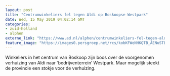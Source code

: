 ```yaml
---
layout: post
title: "Centrumwinkeliers fel tegen Aldi op Boskoopse Westpark"
date: Wed, 15 May 2019 04:02:14 GMT
categories: 
- zuid-holland 
- alphen 
externe_link: "https://www.ad.nl/alphen/centrumwinkeliers-fel-tegen-aldi-op-boskoopse-westpark~a969563b/"
feature_image: "https://images0.persgroep.net/rcs/kobKFWeNHKQTB_AENuSTEBkNuYI/diocontent/146708668/_fitwidth/400/?appId=21791a8992982cd8da851550a453bd7f&quality=0.7"
---
```


Winkeliers in het centrum van Boskoop zijn boos over de voorgenomen verhuizing van Aldi naar ‘bedrijventerrein’ Westpark. Maar mogelijk steekt de provincie een stokje voor de verhuizing.
